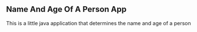 <!-- @format -->

## Name And Age Of A Person App

This is a little java application that determines the name and age of a person
